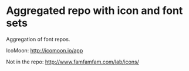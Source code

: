 Aggregated repo with icon and font sets
=======================================

Aggregation of font repos.

IcoMoon: http://icomoon.io/app

Not in the repo: http://www.famfamfam.com/lab/icons/
